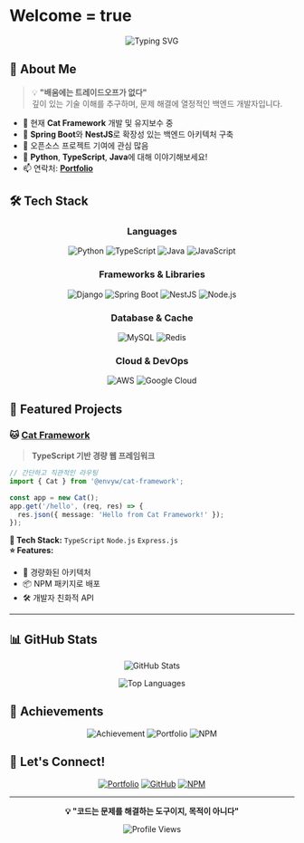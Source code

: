 # Welcome = true

<div align="center">
  
  ![Typing SVG](https://readme-typing-svg.herokuapp.com?font=Fira+Code&pause=1000&color=2F81F7&center=true&vCenter=true&width=435&lines=Full+Stack+Developer;Backend+Specialist;Framework+Creator;Always+Learning+New+Things)
  
</div>

## 🚀 About Me

> 💡 **"배움에는 트레이드오프가 없다"**  
> 깊이 있는 기술 이해를 추구하며, 문제 해결에 열정적인 백엔드 개발자입니다.

- 🔭 현재 **Cat Framework** 개발 및 유지보수 중
- 🌱 **Spring Boot**와 **NestJS**로 확장성 있는 백엔드 아키텍처 구축
- 👯 오픈소스 프로젝트 기여에 관심 많음
- 💬 **Python**, **TypeScript**, **Java**에 대해 이야기해보세요!
- 📫 연락처: **[Portfolio](https://envyw.com)**

## 🛠️ Tech Stack

<div align="center">

### Languages
![Python](https://img.shields.io/badge/Python-3776AB?style=for-the-badge&logo=python&logoColor=white)
![TypeScript](https://img.shields.io/badge/TypeScript-007ACC?style=for-the-badge&logo=typescript&logoColor=white)
![Java](https://img.shields.io/badge/Java-ED8B00?style=for-the-badge&logo=openjdk&logoColor=white)
![JavaScript](https://img.shields.io/badge/JavaScript-F7DF1E?style=for-the-badge&logo=javascript&logoColor=black)

### Frameworks & Libraries
![Django](https://img.shields.io/badge/Django-092E20?style=for-the-badge&logo=django&logoColor=white)
![Spring Boot](https://img.shields.io/badge/Spring_Boot-F2F4F9?style=for-the-badge&logo=spring-boot)
![NestJS](https://img.shields.io/badge/NestJS-E0234E?style=for-the-badge&logo=nestjs&logoColor=white)
![Node.js](https://img.shields.io/badge/Node.js-43853D?style=for-the-badge&logo=node.js&logoColor=white)

### Database & Cache
![MySQL](https://img.shields.io/badge/MySQL-00000F?style=for-the-badge&logo=mysql&logoColor=white)
![Redis](https://img.shields.io/badge/Redis-DC382D?style=for-the-badge&logo=redis&logoColor=white)

### Cloud & DevOps
![AWS](https://img.shields.io/badge/AWS-232F3E?style=for-the-badge&logo=amazon-aws&logoColor=white)
![Google Cloud](https://img.shields.io/badge/Google_Cloud-4285F4?style=for-the-badge&logo=google-cloud&logoColor=white)

</div>

## 🎯 Featured Projects

### 🐱 [Cat Framework](https://www.npmjs.com/package/@envyw/cat-framework)
> **TypeScript 기반 경량 웹 프레임워크**

```typescript
// 간단하고 직관적인 라우팅
import { Cat } from '@envyw/cat-framework';

const app = new Cat();
app.get('/hello', (req, res) => {
  res.json({ message: 'Hello from Cat Framework!' });
});
```

**🔧 Tech Stack:** `TypeScript` `Node.js` `Express.js`  
**⭐ Features:** 
- 🚀 경량화된 아키텍처
- 📦 NPM 패키지로 배포
- 🛠️ 개발자 친화적 API

---

## 📊 GitHub Stats

<div align="center">
  
  ![GitHub Stats](https://github-readme-stats.vercel.app/api?username=EnvyW6567&show_icons=true&theme=tokyonight&hide_border=true&count_private=true)
  
  ![Top Languages](https://github-readme-stats.vercel.app/api/top-langs/?username=EnvyW6567&layout=compact&theme=tokyonight&hide_border=true)
  
</div>

## 🌟 Achievements

<div align="center">

![Achievement](https://img.shields.io/badge/2024.12-Award_Winner-gold?style=for-the-badge&logo=trophy)
![Portfolio](https://img.shields.io/badge/Portfolio-Live-success?style=for-the-badge&logo=vercel)
![NPM](https://img.shields.io/badge/NPM-Package_Published-red?style=for-the-badge&logo=npm)

</div>

## 🤝 Let's Connect!

<div align="center">

[![Portfolio](https://img.shields.io/badge/Portfolio-FF5722?style=for-the-badge&logo=todoist&logoColor=white)](https://envyw.com)
[![GitHub](https://img.shields.io/badge/GitHub-100000?style=for-the-badge&logo=github&logoColor=white)](https://github.com/EnvyW6567)
[![NPM](https://img.shields.io/badge/NPM-CB3837?style=for-the-badge&logo=npm&logoColor=white)](https://www.npmjs.com/package/@envyw/cat-framework)

</div>

---

<div align="center">
  
  **💡 "코드는 문제를 해결하는 도구이지, 목적이 아니다"**
  
  ![Profile Views](https://komarev.com/ghpvc/?username=EnvyW6567&color=blueviolet&style=flat-square)
  
</div>
